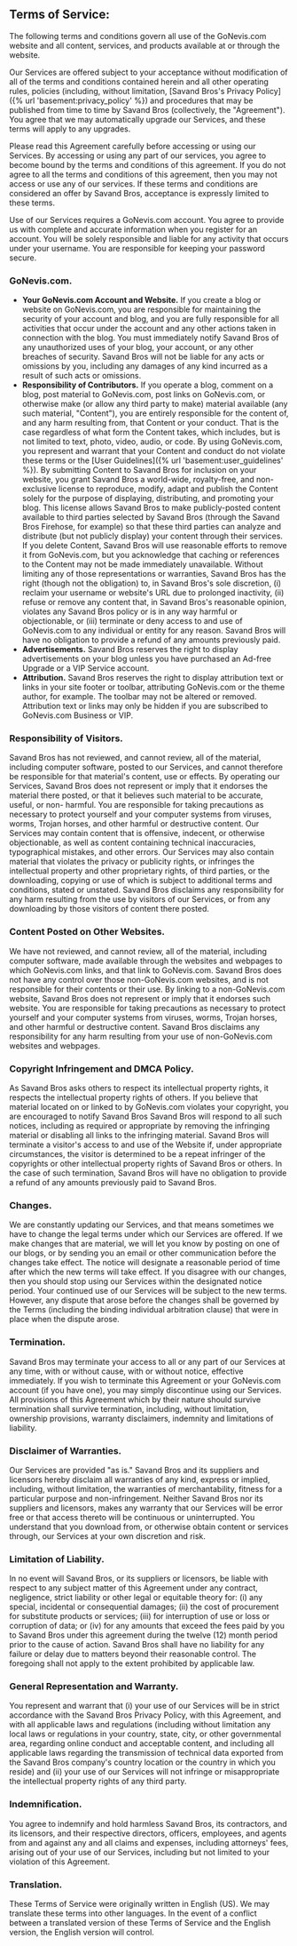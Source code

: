 ## Terms of Service:

The following terms and conditions govern all use of the GoNevis.com website
and all content, services, and products available at or through the website.

Our Services are offered subject to your acceptance without modification of all of
the terms and conditions contained herein and all other operating rules,
policies (including, without limitation, [Savand Bros's Privacy
Policy]({% url 'basement:privacy_policy' %}) and procedures that may be
published
from time to time by Savand Bros (collectively, the "Agreement"). You agree
that we may automatically upgrade our Services, and these terms will apply to
any upgrades.

Please read this Agreement carefully before accessing or using our Services.
By accessing or using any part of our services, you agree to become bound by
the terms and conditions of this agreement. If you do not agree to all the
terms and conditions of this agreement, then you may not access or use any of
our services. If these terms and conditions are considered an offer by
Savand Bros, acceptance is expressly limited to these terms.

Use of our Services requires a GoNevis.com account. You agree to provide us
with complete and accurate information when you register for an account. You
will be solely responsible and liable for any activity that occurs under your
username. You are responsible for keeping your password secure.

### GoNevis.com.

  * **Your GoNevis.com Account and Website.** If you create a blog or website on GoNevis.com, you are responsible for maintaining the security of your account and blog, and you are fully responsible for all activities that occur under the account and any other actions taken in connection with the blog. You must immediately notify Savand Bros of any unauthorized uses of your blog, your account, or any other breaches of security. Savand Bros will not be liable for any acts or omissions by you, including any damages of any kind incurred as a result of such acts or omissions.
  * **Responsibility of Contributors.** If you operate a blog, comment on a blog, post material to GoNevis.com, post links on GoNevis.com, or otherwise make (or allow any third party to make) material available (any such material, "Content"), you are entirely responsible for the content of, and any harm resulting from, that Content or your conduct. That is the case regardless of what form the Content takes, which includes, but is not limited to text, photo, video, audio, or code. By using GoNevis.com, you represent and warrant that your Content and conduct do not violate these terms or the [User Guidelines]({% url 'basement:user_guidelines' %}). By submitting Content to Savand Bros for inclusion on your website, you grant Savand Bros a world-wide, royalty-free, and non-exclusive license to reproduce, modify, adapt and publish the Content solely for the purpose of displaying, distributing, and promoting your blog. This license allows Savand Bros to make publicly-posted content available to third parties selected by Savand Bros (through the Savand Bros Firehose, for example) so that these third parties can analyze and distribute (but not publicly display) your content through their services. If you delete Content, Savand Bros will use reasonable efforts to remove it from GoNevis.com, but you acknowledge that caching or references to the Content may not be made immediately unavailable. Without limiting any of those representations or warranties, Savand Bros has the right (though not the obligation) to, in Savand Bros's sole discretion, (i) reclaim your username or website's URL due to prolonged inactivity, (ii) refuse or remove any content that, in Savand Bros's reasonable opinion, violates any Savand Bros policy or is in any way harmful or objectionable, or (iii) terminate or deny access to and use of GoNevis.com to any individual or entity for any reason. Savand Bros will have no obligation to provide a refund of any amounts previously paid.
  * **Advertisements.** Savand Bros reserves the right to display advertisements on your blog unless you have purchased an Ad-free Upgrade or a VIP Service account.
  * **Attribution.** Savand Bros reserves the right to display attribution text or links in your site footer or toolbar, attributing GoNevis.com or the theme author, for example. The toolbar may not be altered or removed. Attribution text or links may only be hidden if you are subscribed to GoNevis.com Business or VIP.



### Responsibility of Visitors.

Savand Bros has not reviewed, and cannot review, all of the material, including
computer software, posted to our Services, and cannot therefore be responsible
for that material's content, use or effects. By operating our Services,
Savand Bros does not represent or imply that it endorses the material there
posted, or that it believes such material to be accurate, useful, or non-
harmful. You are responsible for taking precautions as necessary to protect
yourself and your computer systems from viruses, worms, Trojan horses, and
other harmful or destructive content. Our Services may contain content that is
offensive, indecent, or otherwise objectionable, as well as content containing
technical inaccuracies, typographical mistakes, and other errors. Our Services
may also contain material that violates the privacy or publicity rights, or
infringes the intellectual property and other proprietary rights, of third
parties, or the downloading, copying or use of which is subject to additional
terms and conditions, stated or unstated. Savand Bros disclaims any
responsibility for any harm resulting from the use by visitors of our
Services, or from any downloading by those visitors of content there posted.

### Content Posted on Other Websites.

We have not reviewed, and cannot review, all of the material, including
computer software, made available through the websites and webpages to which
GoNevis.com links, and that link to GoNevis.com. Savand Bros does not have
any control over those non-GoNevis.com websites, and is not responsible for
their contents or their use. By linking to a non-GoNevis.com website,
Savand Bros does not represent or imply that it endorses such website. You are
responsible for taking precautions as necessary to protect yourself and your
computer systems from viruses, worms, Trojan horses, and other harmful or
destructive content. Savand Bros disclaims any responsibility for any harm
resulting from your use of non-GoNevis.com websites and webpages.

### Copyright Infringement and DMCA Policy.

As Savand Bros asks others to respect its intellectual property rights, it
respects the intellectual property rights of others. If you believe that
material located on or linked to by GoNevis.com violates your copyright, you
are encouraged to notify Savand Bros Savand Bros will respond to all such
notices, including as required or
appropriate by removing the infringing material or disabling all links to the
infringing material. Savand Bros will terminate a visitor's access to and use
of the Website if, under appropriate circumstances, the visitor is determined
to be a repeat infringer of the copyrights or other intellectual property
rights of Savand Bros or others. In the case of such termination, Savand Bros
will have no obligation to provide a refund of any amounts previously paid to
Savand Bros.



### Changes.

We are constantly updating our Services, and that means sometimes we have to
change the legal terms under which our Services are offered. If we make
changes that are material, we will let you know by posting on one of our
blogs, or by sending you an email or other communication before the changes
take effect. The notice will designate a reasonable period of time after which
the new terms will take effect. If you disagree with our changes, then you
should stop using our Services within the designated notice period. Your
continued use of our Services will be subject to the new terms. However, any
dispute that arose before the changes shall be governed by the Terms
(including the binding individual arbitration clause) that were in place when
the dispute arose.

### Termination.

Savand Bros may terminate your access to all or any part of our Services at any
time, with or without cause, with or without notice, effective immediately. If
you wish to terminate this Agreement or your GoNevis.com account (if you
have one), you may simply discontinue using our Services. All provisions of
this Agreement which by their nature should survive termination shall survive
termination, including, without limitation, ownership provisions, warranty
disclaimers, indemnity and limitations of liability.

### Disclaimer of Warranties.

Our Services are provided "as is." Savand Bros and its suppliers and licensors
hereby disclaim all warranties of any kind, express or implied, including,
without limitation, the warranties of merchantability, fitness for a
particular purpose and non-infringement. Neither Savand Bros nor its suppliers
and licensors, makes any warranty that our Services will be error free or that
access thereto will be continuous or uninterrupted. You understand that
you download from, or otherwise obtain content or services through, our
Services at your own discretion and risk.

### Limitation of Liability.

In no event will Savand Bros, or its suppliers or licensors, be liable with
respect to any subject matter of this Agreement under any contract,
negligence, strict liability or other legal or equitable theory for: (i) any
special, incidental or consequential damages; (ii) the cost of procurement for
substitute products or services; (iii) for interruption of use or loss or
corruption of data; or (iv) for any amounts that exceed the fees paid by you
to Savand Bros under this agreement during the twelve (12) month period prior
to the cause of action. Savand Bros shall have no liability for any failure or
delay due to matters beyond their reasonable control. The foregoing shall not
apply to the extent prohibited by applicable law.

### General Representation and Warranty.

You represent and warrant that (i) your use of our Services will be in strict
accordance with the Savand Bros Privacy Policy, with this Agreement, and with
all applicable laws and regulations (including without limitation any local
laws or regulations in your country, state, city, or other governmental area,
regarding online conduct and acceptable content, and including all applicable
laws regarding the transmission of technical data exported from the Savand
Bros company's country location or the country in which you reside) and (ii)
your use of our Services will not infringe or misappropriate the intellectual
property rights of any third party.


### Indemnification.

You agree to indemnify and hold harmless Savand Bros, its contractors, and its
licensors, and their respective directors, officers, employees, and agents
from and against any and all claims and expenses, including attorneys' fees,
arising out of your use of our Services, including but not limited to your
violation of this Agreement.

### Translation.

These Terms of Service were originally written in English (US). We may
translate these terms into other languages. In the event of a conflict between
a translated version of these Terms of Service and the English version, the
English version will control.


